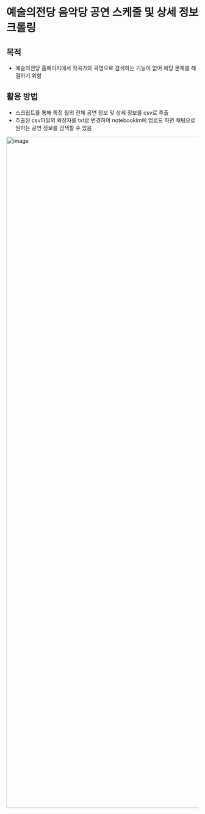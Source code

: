 # 예술의전당 음악당 공연 스케줄 및 상세 정보 크롤링

## 목적
- 예술의전당 홈페이지에서 작곡가와 곡명으로 검색하는 기능이 없어 해당 문제를 해결하기 위함

## 활용 방법
- 스크립트를 통해 특정 월의 전체 공연 정보 및 상세 정보를 csv로 추출
- 추출된 csv파일의 확장자를 txt로 변경하여 notebooklm에 업로드 하면 채팅으로 원하는 공연 정보를 검색할 수 있음

<img width="1830" height="1760" alt="image" src="https://github.com/user-attachments/assets/e8900c28-e622-4d43-9d5e-aea90a5e923b" />
